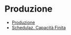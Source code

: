 # Produzione
- [Produzione](DocumentazioneSmeUP/DOC/DOC_SER/000060/P5/_sidebar.md)
- [Schedulaz. Capacità Finita](DocumentazioneSmeUP/DOC/DOC_SER/000060/S5/_sidebar.md)
